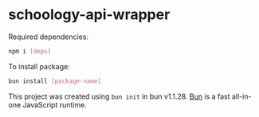# schoology-api-wrapper

Required dependencies:
```bash
npm i [deps]
```

To install package:

```bash
bun install [package-name]
```

This project was created using `bun init` in bun v1.1.28. [Bun](https://bun.sh) is a fast all-in-one JavaScript runtime.
